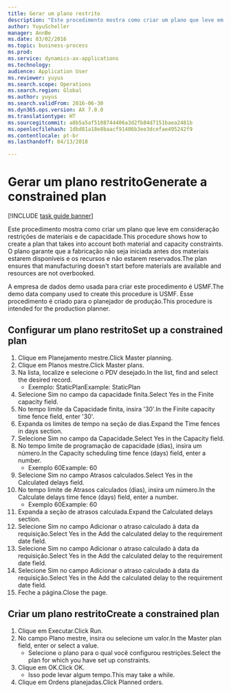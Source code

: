 ```yaml
--- 
title: Gerar um plano restrito
description: "Este procedimento mostra como criar um plano que leve em consideração restrições de materiais e de capacidade."
author: YuyuScheller
manager: AnnBe
ms.date: 03/02/2016
ms.topic: business-process
ms.prod: 
ms.service: dynamics-ax-applications
ms.technology: 
audience: Application User
ms.reviewer: yuyus
ms.search.scope: Operations
ms.search.region: Global
ms.author: yuyus
ms.search.validFrom: 2016-06-30
ms.dyn365.ops.version: AX 7.0.0
ms.translationtype: HT
ms.sourcegitcommit: a8b5a5af5108744406a3d2fb84d7151baea2481b
ms.openlocfilehash: 1dbd81a18e8baacf91406b3ee3dcefae495242f9
ms.contentlocale: pt-br
ms.lasthandoff: 04/13/2018

---
```

# <a name="generate-a-constrained-plan"></a><span data-ttu-id="01e6b-103">Gerar um plano restrito</span><span class="sxs-lookup"><span data-stu-id="01e6b-103">Generate a constrained plan</span></span>

[!INCLUDE [task guide banner](../../includes/task-guide-banner.md)]

<span data-ttu-id="01e6b-104">Este procedimento mostra como criar um plano que leve em consideração restrições de materiais e de capacidade.</span><span class="sxs-lookup"><span data-stu-id="01e6b-104">This procedure shows how to create a plan that takes into account both material and capacity constraints.</span></span> <span data-ttu-id="01e6b-105">O plano garante que a fabricação não seja iniciada antes dos materiais estarem disponíveis e os recursos e não estarem reservados.</span><span class="sxs-lookup"><span data-stu-id="01e6b-105">The plan ensures that manufacturing doesn't start before materials are available and resources are not overbooked.</span></span> 

<span data-ttu-id="01e6b-106">A empresa de dados demo usada para criar este procedimento é USMF.</span><span class="sxs-lookup"><span data-stu-id="01e6b-106">The demo data company used to create this procedure is USMF.</span></span> <span data-ttu-id="01e6b-107">Esse procedimento é criado para o planejador de produção.</span><span class="sxs-lookup"><span data-stu-id="01e6b-107">This procedure is intended for the production planner.</span></span>


## <a name="set-up-a-constrained-plan"></a><span data-ttu-id="01e6b-108">Configurar um plano restrito</span><span class="sxs-lookup"><span data-stu-id="01e6b-108">Set up a constrained plan</span></span>
1. <span data-ttu-id="01e6b-109">Clique em Planejamento mestre.</span><span class="sxs-lookup"><span data-stu-id="01e6b-109">Click Master planning.</span></span>
2. <span data-ttu-id="01e6b-110">Clique em Planos mestre.</span><span class="sxs-lookup"><span data-stu-id="01e6b-110">Click Master plans.</span></span>
3. <span data-ttu-id="01e6b-111">Na lista, localize e selecione o PDV desejado.</span><span class="sxs-lookup"><span data-stu-id="01e6b-111">In the list, find and select the desired record.</span></span>
    * <span data-ttu-id="01e6b-112">Exemplo: StaticPlan</span><span class="sxs-lookup"><span data-stu-id="01e6b-112">Example: StaticPlan</span></span>  
4. <span data-ttu-id="01e6b-113">Selecione Sim no campo da capacidade finita.</span><span class="sxs-lookup"><span data-stu-id="01e6b-113">Select Yes in the Finite capacity field.</span></span>
5. <span data-ttu-id="01e6b-114">No tempo limite da Capacidade finita, insira '30'.</span><span class="sxs-lookup"><span data-stu-id="01e6b-114">In the Finite capacity time fence field, enter '30'.</span></span>
6. <span data-ttu-id="01e6b-115">Expanda os limites de tempo na seção de dias.</span><span class="sxs-lookup"><span data-stu-id="01e6b-115">Expand the Time fences in days section.</span></span>
7. <span data-ttu-id="01e6b-116">Selecione Sim no campo da Capacidade.</span><span class="sxs-lookup"><span data-stu-id="01e6b-116">Select Yes in the Capacity field.</span></span>
8. <span data-ttu-id="01e6b-117">No tempo limite de programação de capacidade (dias), insira um número.</span><span class="sxs-lookup"><span data-stu-id="01e6b-117">In the Capacity scheduling time fence (days) field, enter a number.</span></span>
    * <span data-ttu-id="01e6b-118">Exemplo 60</span><span class="sxs-lookup"><span data-stu-id="01e6b-118">Example: 60</span></span>  
9. <span data-ttu-id="01e6b-119">Selecione Sim no campo Atrasos calculados.</span><span class="sxs-lookup"><span data-stu-id="01e6b-119">Select Yes in the Calculated delays field.</span></span>
10. <span data-ttu-id="01e6b-120">No tempo limite de Atrasos calculados (dias), insira um número.</span><span class="sxs-lookup"><span data-stu-id="01e6b-120">In the Calculate delays time fence (days) field, enter a number.</span></span>
    * <span data-ttu-id="01e6b-121">Exemplo 60</span><span class="sxs-lookup"><span data-stu-id="01e6b-121">Example: 60</span></span>  
11. <span data-ttu-id="01e6b-122">Expanda a seção de atrasos calculada.</span><span class="sxs-lookup"><span data-stu-id="01e6b-122">Expand the Calculated delays section.</span></span>
12. <span data-ttu-id="01e6b-123">Selecione Sim no campo Adicionar o atraso calculado à data da requisição.</span><span class="sxs-lookup"><span data-stu-id="01e6b-123">Select Yes in the Add the calculated delay to the requirement date field.</span></span>
13. <span data-ttu-id="01e6b-124">Selecione Sim no campo Adicionar o atraso calculado à data da requisição.</span><span class="sxs-lookup"><span data-stu-id="01e6b-124">Select Yes in the Add the calculated delay to the requirement date field.</span></span>
14. <span data-ttu-id="01e6b-125">Selecione Sim no campo Adicionar o atraso calculado à data da requisição.</span><span class="sxs-lookup"><span data-stu-id="01e6b-125">Select Yes in the Add the calculated delay to the requirement date field.</span></span>
15. <span data-ttu-id="01e6b-126">Feche a página.</span><span class="sxs-lookup"><span data-stu-id="01e6b-126">Close the page.</span></span>

## <a name="create-a-constrained-plan"></a><span data-ttu-id="01e6b-127">Criar um plano restrito</span><span class="sxs-lookup"><span data-stu-id="01e6b-127">Create a constrained plan</span></span>
1. <span data-ttu-id="01e6b-128">Clique em Executar.</span><span class="sxs-lookup"><span data-stu-id="01e6b-128">Click Run.</span></span>
2. <span data-ttu-id="01e6b-129">No campo Plano mestre, insira ou selecione um valor.</span><span class="sxs-lookup"><span data-stu-id="01e6b-129">In the Master plan field, enter or select a value.</span></span>
    * <span data-ttu-id="01e6b-130">Selecione o plano para o qual você configurou restrições.</span><span class="sxs-lookup"><span data-stu-id="01e6b-130">Select the plan for which you have set up constraints.</span></span>  
3. <span data-ttu-id="01e6b-131">Clique em OK.</span><span class="sxs-lookup"><span data-stu-id="01e6b-131">Click OK.</span></span>
    * <span data-ttu-id="01e6b-132">Isso pode levar algum tempo.</span><span class="sxs-lookup"><span data-stu-id="01e6b-132">This may take a while.</span></span>  
4. <span data-ttu-id="01e6b-133">Clique em Ordens planejadas.</span><span class="sxs-lookup"><span data-stu-id="01e6b-133">Click Planned orders.</span></span>


